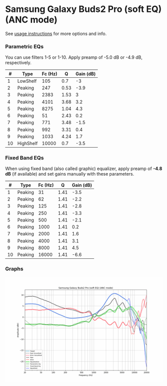 # Samsung Galaxy Buds2 Pro (soft EQ) (ANC mode)
See [usage instructions](https://github.com/jaakkopasanen/AutoEq#usage) for more options and info.

### Parametric EQs
You can use filters 1-5 or 1-10. Apply preamp of -5.0 dB or -4.9 dB, respectively.

|   # | Type      |   Fc (Hz) |    Q |   Gain (dB) |
|-----|-----------|-----------|------|-------------|
|   1 | LowShelf  |       105 | 0.7  |        -3   |
|   2 | Peaking   |       247 | 0.53 |        -3.9 |
|   3 | Peaking   |      2383 | 1.53 |         3   |
|   4 | Peaking   |      4101 | 3.68 |         3.2 |
|   5 | Peaking   |      8275 | 1.04 |         4.3 |
|   6 | Peaking   |        51 | 2.43 |         0.2 |
|   7 | Peaking   |       771 | 3.48 |        -1.5 |
|   8 | Peaking   |       992 | 3.31 |         0.4 |
|   9 | Peaking   |      1033 | 4.24 |         1.7 |
|  10 | HighShelf |     10000 | 0.7  |        -3.5 |

### Fixed Band EQs
When using fixed band (also called graphic) equalizer, apply preamp of **-4.8 dB** (if available) and set gains manually with these parameters.

|   # | Type    |   Fc (Hz) |    Q |   Gain (dB) |
|-----|---------|-----------|------|-------------|
|   1 | Peaking |        31 | 1.41 |        -3.5 |
|   2 | Peaking |        62 | 1.41 |        -2.2 |
|   3 | Peaking |       125 | 1.41 |        -2.8 |
|   4 | Peaking |       250 | 1.41 |        -3.3 |
|   5 | Peaking |       500 | 1.41 |        -2.1 |
|   6 | Peaking |      1000 | 1.41 |         0.2 |
|   7 | Peaking |      2000 | 1.41 |         1.6 |
|   8 | Peaking |      4000 | 1.41 |         3.1 |
|   9 | Peaking |      8000 | 1.41 |         4.5 |
|  10 | Peaking |     16000 | 1.41 |        -6.6 |

### Graphs
![](./Samsung%20Galaxy%20Buds2%20Pro%20(soft%20EQ)%20(ANC%20mode).png)
